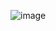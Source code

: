 ![image](https://github.com/rawataman101/note-app-full-stack/assets/42992769/6190dfee-89bc-4397-909e-ec9415ec1401)
